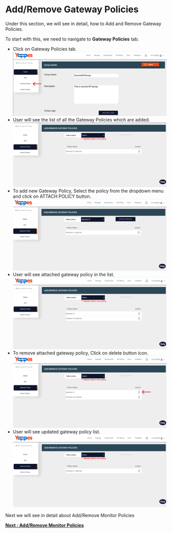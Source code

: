 Add/Remove Gateway Policies
===========================

Under this section, we will see in detail, how to Add and Remove Gateway
Policies.

To start with this, we need to navigate to **Gateway Policies** tab.

-   Click on Gateway Policies tab.
    ![](../images/dashboard/api-groups/gateway_policies_001.png)
-   User will see the list of all the Gateway Policies which are added.
    ![](../images/dashboard/api-groups/add_gateway_policies_001.png)
-   To add new Gateway Policy, Select the policy from the dropdown menu
    and click on ATTACH POLICY button.
    ![](../images/dashboard/api-groups/add_gateway_policies_002.png)    
-   User will see attached gateway policy in the list.
    ![](../images/dashboard/api-groups/add_gateway_policies_003.png)
-   To remove attached gateway policy, Click on delete button icon.
    ![](../images/dashboard/api-groups/remove_gateway_policies_001.png)
-   User will see updated gateway policy list.
    ![](../images/dashboard/api-groups/remove_gateway_policies_002.png)

Next we will see in detail about Add/Remove Monitor Policies 

[**Next :
Add/Remove Monitor Policies**](add_remove_monitor_policy.md)
